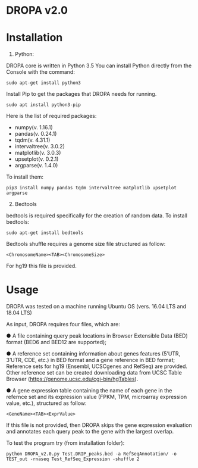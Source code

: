 # DROPA v2.0

# Installation
1) Python:

DROPA core is written in Python 3.5 You can install Python directly from the Console with the command:
	
	sudo apt-get install python3

Install Pip to get the packages that DROPA needs for running.

	sudo apt install python3-pip

Here is the list of required packages:
	
  - numpy(v. 1.16.1)
  - pandas(v. 0.24.1)
  - tqdm(v. 4.31.1)
  - intervaltree(v. 3.0.2)
  - matplotlib(v. 3.0.3)
  - upsetplot(v. 0.2.1)
  - argparse(v. 1.4.0)
	
To install them:

	pip3 install numpy pandas tqdm intervaltree matplotlib upsetplot argparse


2) Bedtools

bedtools is required specifically for the creation of random data. To install bedtools:

	sudo apt-get install bedtools
Bedtools shuffle requires a genome size file structured as follow:
	
	<ChromosomeName><TAB><ChromosomeSize>
	
For hg19 this file is provided.

  
# Usage
DROPA was tested on a machine running Ubuntu OS (vers. 16.04 LTS and 18.04 LTS)

As input, DROPA requires four files, which are:

●	A file containing query peak locations in Browser Extensible Data (BED) format (BED6 and BED12 are supported);

●	A reference set containing information about genes features (5’UTR, 3’UTR, CDE, etc.) in BED format and a gene reference in BED format; Reference sets for hg19 (Ensembl, UCSCgenes and RefSeq) are provided. Other reference set can be created downloading data from UCSC Table Browser (https://genome.ucsc.edu/cgi-bin/hgTables).

●	A gene expression table  containing the name of each gene in the refernce set and its expression value (FPKM, TPM, microarray expression value, etc.), structured as follow:
	
	<GeneName><TAB><ExprValue>

If this file is not provided, then DROPA skips the gene expression evaluation and annotates each query peak to the gene with the largest overlap.


To test the program try (from installation folder):

	python DROPA_v2.0.py Test.DRIP_peaks.bed -a RefSeqAnnotation/ -o TEST_out -rnaseq Test_RefSeq_Expression -shuffle 2 
